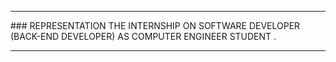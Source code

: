 <hr>
### REPRESENTATION THE INTERNSHIP ON SOFTWARE DEVELOPER (BACK-END DEVELOPER) AS COMPUTER ENGINEER STUDENT .
<hr>
